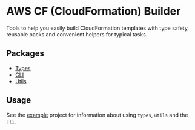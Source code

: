 # AWS CF (CloudFormation) Builder

Tools to help you easily build CloudFormation templates with type safety, reusable packs and convenient helpers for
typical tasks.

## Packages

- [Types](./workspaces/types/README.md)
- [CLI](./workspaces/cli/README.md)
- [Utils](./workspaces/utils/README.md)

## Usage

See the [example](./workspaces/example/README.md) project for information about using `types`, `utils` and the `cli`.
